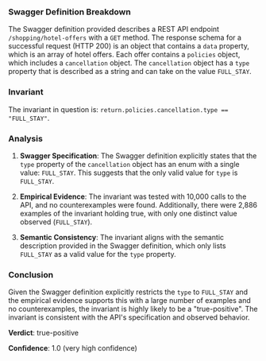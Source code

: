 ### Swagger Definition Breakdown

The Swagger definition provided describes a REST API endpoint `/shopping/hotel-offers` with a `GET` method. The response schema for a successful request (HTTP 200) is an object that contains a `data` property, which is an array of hotel offers. Each offer contains a `policies` object, which includes a `cancellation` object. The `cancellation` object has a `type` property that is described as a string and can take on the value `FULL_STAY`.

### Invariant

The invariant in question is: `return.policies.cancellation.type == "FULL_STAY"`.

### Analysis

1. **Swagger Specification**: The Swagger definition explicitly states that the `type` property of the `cancellation` object has an enum with a single value: `FULL_STAY`. This suggests that the only valid value for `type` is `FULL_STAY`.

2. **Empirical Evidence**: The invariant was tested with 10,000 calls to the API, and no counterexamples were found. Additionally, there were 2,886 examples of the invariant holding true, with only one distinct value observed (`FULL_STAY`).

3. **Semantic Consistency**: The invariant aligns with the semantic description provided in the Swagger definition, which only lists `FULL_STAY` as a valid value for the `type` property.

### Conclusion

Given the Swagger definition explicitly restricts the `type` to `FULL_STAY` and the empirical evidence supports this with a large number of examples and no counterexamples, the invariant is highly likely to be a "true-positive". The invariant is consistent with the API's specification and observed behavior.

**Verdict**: true-positive

**Confidence**: 1.0 (very high confidence)

